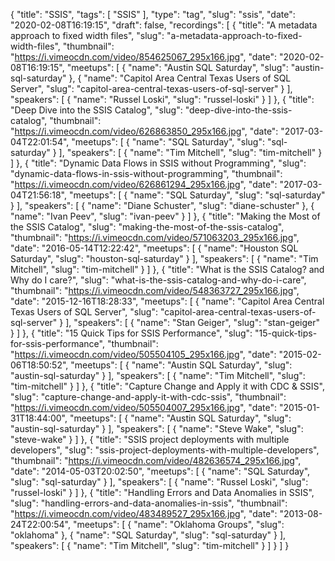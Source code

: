 {
  "title": "SSIS",
  "tags": [
    "SSIS"
  ],
  "type": "tag",
  "slug": "ssis",
  "date": "2020-02-08T16:19:15",
  "draft": false,
  "recordings": [
    {
      "title": "A metadata approach to fixed width files",
      "slug": "a-metadata-approach-to-fixed-width-files",
      "thumbnail": "https://i.vimeocdn.com/video/854625067_295x166.jpg",
      "date": "2020-02-08T16:19:15",
      "meetups": [
        {
          "name": "Austin SQL Saturday",
          "slug": "austin-sql-saturday"
        },
        {
          "name": "Capitol Area Central Texas Users of SQL Server",
          "slug": "capitol-area-central-texas-users-of-sql-server"
        }
      ],
      "speakers": [
        {
          "name": "Russel Loski",
          "slug": "russel-loski"
        }
      ]
    },
    {
      "title": "Deep Dive into the SSIS Catalog",
      "slug": "deep-dive-into-the-ssis-catalog",
      "thumbnail": "https://i.vimeocdn.com/video/626863850_295x166.jpg",
      "date": "2017-03-04T22:01:54",
      "meetups": [
        {
          "name": "SQL Saturday",
          "slug": "sql-saturday"
        }
      ],
      "speakers": [
        {
          "name": "Tim Mitchell",
          "slug": "tim-mitchell"
        }
      ]
    },
    {
      "title": "Dynamic Data Flows in SSIS without Programming",
      "slug": "dynamic-data-flows-in-ssis-without-programming",
      "thumbnail": "https://i.vimeocdn.com/video/626861294_295x166.jpg",
      "date": "2017-03-04T21:56:18",
      "meetups": [
        {
          "name": "SQL Saturday",
          "slug": "sql-saturday"
        }
      ],
      "speakers": [
        {
          "name": "Diane Schuster",
          "slug": "diane-schuster"
        },
        {
          "name": "Ivan Peev",
          "slug": "ivan-peev"
        }
      ]
    },
    {
      "title": "Making the Most of the SSIS Catalog",
      "slug": "making-the-most-of-the-ssis-catalog",
      "thumbnail": "https://i.vimeocdn.com/video/571063203_295x166.jpg",
      "date": "2016-05-14T12:22:42",
      "meetups": [
        {
          "name": "Houston SQL Saturday",
          "slug": "houston-sql-saturday"
        }
      ],
      "speakers": [
        {
          "name": "Tim Mitchell",
          "slug": "tim-mitchell"
        }
      ]
    },
    {
      "title": "What is the SSIS Catalog? and Why do I care?",
      "slug": "what-is-the-ssis-catalog-and-why-do-i-care",
      "thumbnail": "https://i.vimeocdn.com/video/548363727_295x166.jpg",
      "date": "2015-12-16T18:28:33",
      "meetups": [
        {
          "name": "Capitol Area Central Texas Users of SQL Server",
          "slug": "capitol-area-central-texas-users-of-sql-server"
        }
      ],
      "speakers": [
        {
          "name": "Stan Geiger",
          "slug": "stan-geiger"
        }
      ]
    },
    {
      "title": "15 Quick Tips for SSIS Performance",
      "slug": "15-quick-tips-for-ssis-performance",
      "thumbnail": "https://i.vimeocdn.com/video/505504105_295x166.jpg",
      "date": "2015-02-06T18:50:52",
      "meetups": [
        {
          "name": "Austin SQL Saturday",
          "slug": "austin-sql-saturday"
        }
      ],
      "speakers": [
        {
          "name": "Tim Mitchell",
          "slug": "tim-mitchell"
        }
      ]
    },
    {
      "title": "Capture Change and Apply it with CDC & SSIS",
      "slug": "capture-change-and-apply-it-with-cdc-ssis",
      "thumbnail": "https://i.vimeocdn.com/video/505504007_295x166.jpg",
      "date": "2015-01-31T18:44:00",
      "meetups": [
        {
          "name": "Austin SQL Saturday",
          "slug": "austin-sql-saturday"
        }
      ],
      "speakers": [
        {
          "name": "Steve Wake",
          "slug": "steve-wake"
        }
      ]
    },
    {
      "title": "SSIS project deployments with multiple developers",
      "slug": "ssis-project-deployments-with-multiple-developers",
      "thumbnail": "https://i.vimeocdn.com/video/482636574_295x166.jpg",
      "date": "2014-05-03T20:02:50",
      "meetups": [
        {
          "name": "SQL Saturday",
          "slug": "sql-saturday"
        }
      ],
      "speakers": [
        {
          "name": "Russel Loski",
          "slug": "russel-loski"
        }
      ]
    },
    {
      "title": "Handling Errors and Data Anomalies in SSIS",
      "slug": "handling-errors-and-data-anomalies-in-ssis",
      "thumbnail": "https://i.vimeocdn.com/video/483489527_295x166.jpg",
      "date": "2013-08-24T22:00:54",
      "meetups": [
        {
          "name": "Oklahoma Groups",
          "slug": "oklahoma"
        },
        {
          "name": "SQL Saturday",
          "slug": "sql-saturday"
        }
      ],
      "speakers": [
        {
          "name": "Tim Mitchell",
          "slug": "tim-mitchell"
        }
      ]
    }
  ]
}